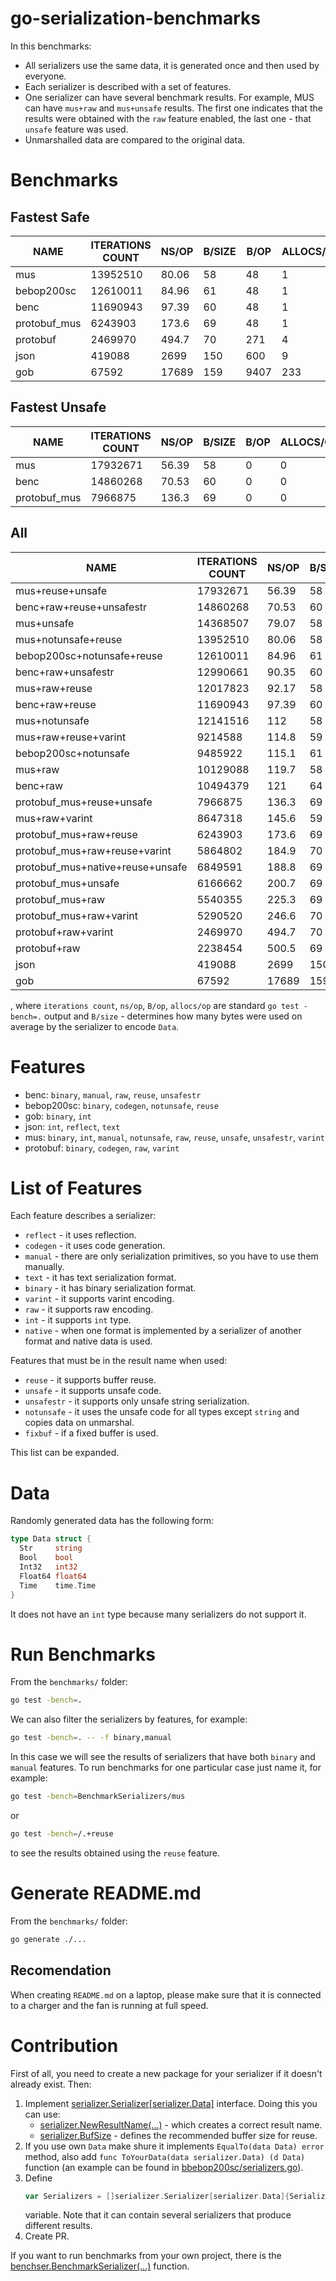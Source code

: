 # go-serialization-benchmarks
In this benchmarks:
- All serializers use the same data, it is generated once and then used by 
  everyone.
- Each serializer is described with a set of features.
- One serializer can have several benchmark results. For example, MUS can have 
  `mus+raw` and `mus+unsafe` results. The first one indicates that the results
  were obtained with the `raw` feature enabled, the last one - that `unsafe` 
  feature was used.
- Unmarshalled data are compared to the original data.  
  
# Benchmarks  
## Fastest Safe
|     NAME     | ITERATIONS COUNT | NS/OP | B/SIZE | B/OP | ALLOCS/OP |
|--------------|------------------|-------|--------|------|-----------|
| mus          |         13952510 | 80.06 |     58 |   48 |         1 |
| bebop200sc   |         12610011 | 84.96 |     61 |   48 |         1 |
| benc         |         11690943 | 97.39 |     60 |   48 |         1 |
| protobuf_mus |          6243903 | 173.6 |     69 |   48 |         1 |
| protobuf     |          2469970 | 494.7 |     70 |  271 |         4 |
| json         |           419088 |  2699 |    150 |  600 |         9 |
| gob          |            67592 | 17689 |    159 | 9407 |       233 |
  
## Fastest Unsafe
|     NAME     | ITERATIONS COUNT | NS/OP | B/SIZE | B/OP | ALLOCS/OP |
|--------------|------------------|-------|--------|------|-----------|
| mus          |         17932671 | 56.39 |     58 |    0 |         0 |
| benc         |         14860268 | 70.53 |     60 |    0 |         0 |
| protobuf_mus |          7966875 | 136.3 |     69 |    0 |         0 |
  
## All
|               NAME               | ITERATIONS COUNT | NS/OP | B/SIZE | B/OP | ALLOCS/OP |
|----------------------------------|------------------|-------|--------|------|-----------|
| mus+reuse+unsafe                 |         17932671 | 56.39 |     58 |    0 |         0 |
| benc+raw+reuse+unsafestr         |         14860268 | 70.53 |     60 |    0 |         0 |
| mus+unsafe                       |         14368507 | 79.07 |     58 |   64 |         1 |
| mus+notunsafe+reuse              |         13952510 | 80.06 |     58 |   48 |         1 |
| bebop200sc+notunsafe+reuse       |         12610011 | 84.96 |     61 |   48 |         1 |
| benc+raw+unsafestr               |         12990661 | 90.35 |     60 |   64 |         1 |
| mus+raw+reuse                    |         12017823 | 92.17 |     58 |   48 |         1 |
| benc+raw+reuse                   |         11690943 | 97.39 |     60 |   48 |         1 |
| mus+notunsafe                    |         12141516 |   112 |     58 |  112 |         2 |
| mus+raw+reuse+varint             |          9214588 | 114.8 |     59 |   48 |         1 |
| bebop200sc+notunsafe             |          9485922 | 115.1 |     61 |  112 |         2 |
| mus+raw                          |         10129088 | 119.7 |     58 |  112 |         2 |
| benc+raw                         |         10494379 |   121 |     64 |  112 |         2 |
| protobuf_mus+reuse+unsafe        |          7966875 | 136.3 |     69 |    0 |         0 |
| mus+raw+varint                   |          8647318 | 145.6 |     59 |  112 |         2 |
| protobuf_mus+raw+reuse           |          6243903 | 173.6 |     69 |   48 |         1 |
| protobuf_mus+raw+reuse+varint    |          5864802 | 184.9 |     70 |   48 |         1 |
| protobuf_mus+native+reuse+unsafe |          6849591 | 188.8 |     69 |  144 |         2 |
| protobuf_mus+unsafe              |          6166662 | 200.7 |     69 |   79 |         1 |
| protobuf_mus+raw                 |          5540355 | 225.3 |     69 |  127 |         2 |
| protobuf_mus+raw+varint          |          5290520 | 246.6 |     70 |  127 |         2 |
| protobuf+raw+varint              |          2469970 | 494.7 |     70 |  271 |         4 |
| protobuf+raw                     |          2238454 | 500.5 |     69 |  271 |         4 |
| json                             |           419088 |  2699 |    150 |  600 |         9 |
| gob                              |            67592 | 17689 |    159 | 9407 |       233 |

, where `iterations count`, `ns/op`, `B/op`, `allocs/op` are standard 
`go test -bench=.` output and `B/size` - determines how many bytes were used on 
average by the serializer to encode `Data`.  
  
# Features
- benc: `binary`, `manual`, `raw`, `reuse`, `unsafestr`
- bebop200sc: `binary`, `codegen`, `notunsafe`, `reuse`
- gob: `binary`, `int`
- json: `int`, `reflect`, `text`
- mus: `binary`, `int`, `manual`, `notunsafe`, `raw`, `reuse`, `unsafe`, `unsafestr`, `varint`
- protobuf: `binary`, `codegen`, `raw`, `varint`
  
# List of Features
Each feature describes a serializer:
- `reflect` - it uses reflection.
- `codegen` - it uses code generation.
- `manual` - there are only serialization primitives, so you have to use them 
  manually.
- `text` - it has text serialization format.
- `binary` -  it has binary serialization format.
- `varint` - it supports varint encoding.
- `raw` - it supports raw encoding.
- `int` - it supports `int` type.
- `native` - when one format is implemented by a serializer of another format 
  and native data is used.

Features that must be in the result name when used:
- `reuse` -  it supports buffer reuse.
- `unsafe` - it supports unsafe code.
- `unsafestr` - it supports only unsafe string serialization.
- `notunsafe` - it uses the unsafe code for all types except `string` and copies
  data on unmarshal.
- `fixbuf` - if a fixed buffer is used.

This list can be expanded.

# Data
Randomly generated data has the following form:
```go
type Data struct {
  Str     string
  Bool    bool
  Int32   int32
  Float64 float64
  Time    time.Time
}
```
It does not have an `int` type because many serializers do not support it.

# Run Benchmarks
From the `benchmarks/` folder:
```bash
go test -bench=.
```
We can also filter the serializers by features, for example:
```bash
go test -bench=. -- -f binary,manual
```
In this case we will see the results of serializers that have both `binary`
and `manual` features.
To run benchmarks for one particular case just name it, for example:
```bash
go test -bench=BenchmarkSerializers/mus
```
or
```bash
go test -bench=/.+reuse
```
to see the results obtained using the `reuse` feature.

# Generate README.md
From the `benchmarks/` folder:
```bash
go generate ./...
```

## Recomendation
When creating `README.md` on a laptop, please make sure that it is connected to 
a charger and the fan is running at full speed.

# Contribution
First of all, you need to create a new package for your serializer if it doesn't
already exist. Then:
1. Implement [serializer.Serializer\[serializer.Data\]](serializer/serializer.go) 
   interface. Doing this you can use:
   - [serializer.NewResultName(...)](serializer/result_name.go) - which creates 
     a correct result name.
   - [serializer.BufSize](serializer/serializer.go) - defines the recommended 
     buffer size for reuse.
2. If you use own `Data` make shure it implements `EqualTo(data Data) error` 
   method, also add `func ToYourData(data serializer.Data) (d Data)`
   function (an example can be found in [bbebop200sc/serializers.go](bebop200sc/serializers.go)).
3. Define
   ```go
   var Serializers = []serializer.Serializer[serializer.Data]{Serializer{}}
   ```
   variable. Note that it can contain several serializers that produce different
   results.
4. Create PR.

If you want to run benchmarks from your own project, there is the
[benchser.BenchmarkSerializer(...)](benchser/benchser.go) function.